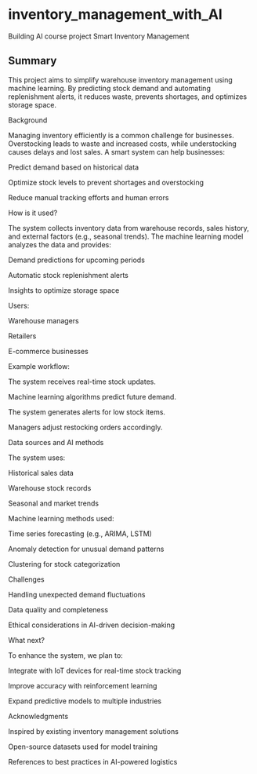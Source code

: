 # inventory_management_with_AI
Building AI course project
Smart Inventory Management

## Summary

This project aims to simplify warehouse inventory management using machine learning. By predicting stock demand and automating replenishment alerts, it reduces waste, prevents shortages, and optimizes storage space.

Background

Managing inventory efficiently is a common challenge for businesses. Overstocking leads to waste and increased costs, while understocking causes delays and lost sales. A smart system can help businesses:

Predict demand based on historical data

Optimize stock levels to prevent shortages and overstocking

Reduce manual tracking efforts and human errors

How is it used?

The system collects inventory data from warehouse records, sales history, and external factors (e.g., seasonal trends). The machine learning model analyzes the data and provides:

Demand predictions for upcoming periods

Automatic stock replenishment alerts

Insights to optimize storage space

Users:

Warehouse managers

Retailers

E-commerce businesses

Example workflow:

The system receives real-time stock updates.

Machine learning algorithms predict future demand.

The system generates alerts for low stock items.

Managers adjust restocking orders accordingly.

Data sources and AI methods

The system uses:

Historical sales data

Warehouse stock records

Seasonal and market trends

Machine learning methods used:

Time series forecasting (e.g., ARIMA, LSTM)

Anomaly detection for unusual demand patterns

Clustering for stock categorization

Challenges

Handling unexpected demand fluctuations

Data quality and completeness

Ethical considerations in AI-driven decision-making

What next?

To enhance the system, we plan to:

Integrate with IoT devices for real-time stock tracking

Improve accuracy with reinforcement learning

Expand predictive models to multiple industries

Acknowledgments

Inspired by existing inventory management solutions

Open-source datasets used for model training

References to best practices in AI-powered logistics
